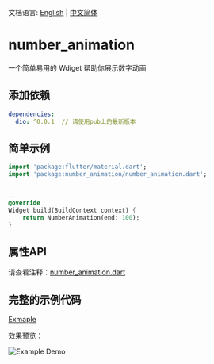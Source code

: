 文档语言: [English](README.md) | [中文简体](README-ZH.md)

# number_animation
一个简单易用的 Wdiget 帮助你展示数字动画

## 添加依赖
```yaml
dependencies:
  dio: ^0.0.1  // 请使用pub上的最新版本
```

## 简单示例
```dart
import 'package:flutter/material.dart';
import 'package:number_animation/number_animation.dart';


...
@override
Widget build(BuildContext context) {
    return NumberAnimation(end: 100);
}
```

## 属性API
请查看注释：[number_animation.dart](lib/number_animation.dart)

## 完整的示例代码
[Exmaple](example/number_animation.dart)

效果预览：

![Example Demo](https://img.alicdn.com/imgextra/i4/O1CN01SPF2q11E5trTOa8Qa_!!6000000000301-1-tps-436-190.gif)
